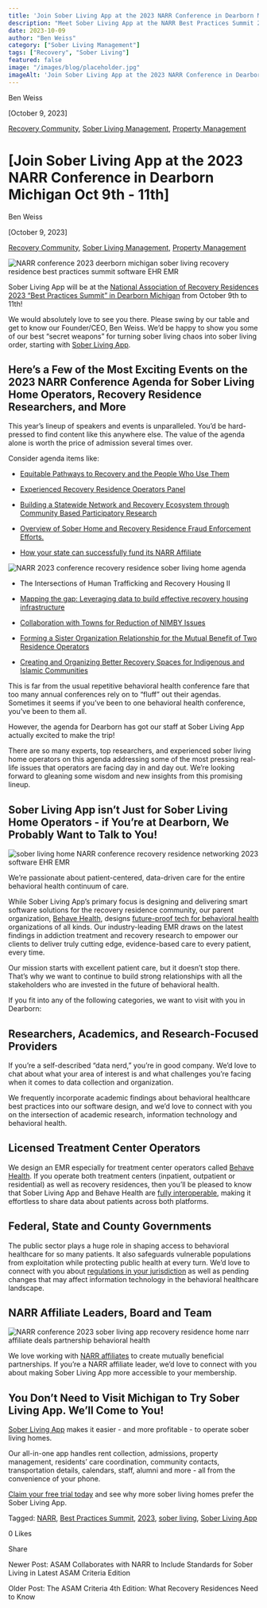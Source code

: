 ```yaml
---
title: 'Join Sober Living App at the 2023 NARR Conference in Dearborn Michigan Oct 9th - 11th'
description: "Meet Sober Living App at the NARR Best Practices Summit 2023 in Dearborn, MI (Oct 9-11). Event details & our participation info."
date: 2023-10-09
author: "Ben Weiss"
category: ["Sober Living Management"]
tags: ["Recovery", "Sober Living"]
featured: false
image: "/images/blog/placeholder.jpg"
imageAlt: 'Join Sober Living App at the 2023 NARR Conference in Dearborn Michigan Oct 9th - 11th'
---
```


Ben Weiss

[October 9, 2023]

[Recovery Community](/sober-living-app-blog/category/Recovery+Community), [Sober Living Management](/sober-living-app-blog/category/Sober+Living+Management), [Property Management](/sober-living-app-blog/category/Property+Management)

#  [Join Sober Living App at the 2023 NARR Conference in Dearborn Michigan Oct 9th - 11th]

Ben Weiss

[October 9, 2023]

[Recovery Community](/sober-living-app-blog/category/Recovery+Community), [Sober Living Management](/sober-living-app-blog/category/Sober+Living+Management), [Property Management](/sober-living-app-blog/category/Property+Management)

![NARR conference 2023 deerborn michigan sober living recovery residence best practices summit software EHR EMR](/images/blog/join-sober-living-app-at-the-2023-narr-conference-in-deerborn-michigan-oct-9th-11th/Screen_Shot_2023-10-05_at_8.45.40_PM.png)

Sober Living App will be at the [National Association of Recovery Residences 2023 “Best Practices Summit” in Dearborn Michigan](https://events.narronline.org/2023/3190580) from October 9th to 11th! 

We would absolutely love to see you there. Please swing by our table and get to know our Founder/CEO, Ben Weiss. We’d be happy to show you some of our best “secret weapons” for turning sober living chaos into sober living order, starting with [Sober Living App](/). 

## Here’s a Few of the Most Exciting Events on the 2023 NARR Conference Agenda for Sober Living Home Operators, Recovery Residence Researchers, and More

This year’s lineup of speakers and events is unparalleled. You’d be hard-pressed to find content like this anywhere else. The value of the agenda alone is worth the price of admission several times over. 

Consider agenda items like: 

  * [Equitable Pathways to Recovery and the People Who Use Them](https://events.narronline.org/2023/session/1769848/equitable-pathways-to-recovery-and-the-people-who-use-them)

  * [Experienced Recovery Residence Operators Panel](https://events.narronline.org/2023/session/1737538/experienced-recovery-residence-operators-panel)

  * [Building a Statewide Network and Recovery Ecosystem through Community Based Participatory Research](https://events.narronline.org/2023/session/1663235/building-a-statewide-network-and-recovery-ecosystem-through-community-based-participatory-research)

  * [Overview of Sober Home and Recovery Residence Fraud Enforcement Efforts.](https://events.narronline.org/2023/session/1663682/overview-of-sober-home-and-recovery-residence-fraud-enforcement-efforts.)

  * [How your state can successfully fund its NARR Affiliate](https://events.narronline.org/2023/session/1752392/how-your-state-can-successfully-fund-its-narr-affiliate)

![NARR 2023 conference recovery residence sober living home agenda](/images/blog/join-sober-living-app-at-the-2023-narr-conference-in-deerborn-michigan-oct-9th-11th/Screen_Shot_2023-10-05_at_8.52.35_PM.png)

  * The Intersections of Human Trafficking and Recovery Housing II

  * [Mapping the gap: Leveraging data to build effective recovery housing infrastructure](https://events.narronline.org/2023/session/1677747/mapping-the-gap-leveraging-data-to-build-effective-recovery-housing-infrastructure)

  * [Collaboration with Towns for Reduction of NIMBY Issues](https://events.narronline.org/2023/session/1617293/collaboration-with-towns-for-reduction-of-nimby-issues)

  * [Forming a Sister Organization Relationship for the Mutual Benefit of Two Residence Operators](https://events.narronline.org/2023/session/1769850/forming-a-sister-organization-relationship-for-the-mutual-benefit-of-two-residence-operators)

  * [Creating and Organizing Better Recovery Spaces for Indigenous and Islamic Communities](https://events.narronline.org/2023/session/1752391/creating-and-organizing-better-recovery-spaces-for-indigenous-and-islamic-communities)

This is far from the usual repetitive behavioral health conference fare that too many annual conferences rely on to “fluff” out their agendas. Sometimes it seems if you’ve been to one behavioral health conference, you’ve been to them all. 

However, the agenda for Dearborn has got our staff at Sober Living App actually excited to make the trip! 

There are so many experts, top researchers, and experienced sober living home operators on this agenda addressing some of the most pressing real-life issues that operators are facing day in and day out. We’re looking forward to gleaning some wisdom and new insights from this promising lineup. 

## Sober Living App isn’t Just for Sober Living Home Operators - if You’re at Dearborn, We Probably Want to Talk to You!

![sober living home NARR conference recovery residence networking 2023 software EHR EMR](/images/blog/join-sober-living-app-at-the-2023-narr-conference-in-deerborn-michigan-oct-9th-11th/Screen_Shot_2023-10-06_at_11.20.07_AM.png)

We’re passionate about patient-centered, data-driven care for the entire behavioral health continuum of care. 

While Sober Living App’s primary focus is designing and delivering smart software solutions for the recovery residence community, our parent organization, [Behave Health](https://behavehealth.com/), designs [future-proof tech for behavioral health](https://behavehealth.com/blog/2021/3/23/can-your-addiction-treatment-centers-ehr-handle-values-based-care) organizations of all kinds. Our industry-leading EMR draws on the latest findings in addiction treatment and recovery research to empower our clients to deliver truly cutting edge, evidence-based care to every patient, every time.

Our mission starts with excellent patient care, but it doesn’t stop there. That’s why we want to continue to build strong relationships with all the stakeholders who are invested in the future of behavioral health. 

If you fit into any of the following categories, we want to visit with you in Dearborn: 

## Researchers, Academics, and Research-Focused Providers

If you’re a self-described “data nerd,” you’re in good company. We’d love to chat about what your area of interest is and what challenges you’re facing when it comes to data collection and organization. 

We frequently incorporate academic findings about behavioral healthcare best practices into our software design, and we’d love to connect with you on the intersection of academic research, information technology and behavioral health. 

## Licensed Treatment Center Operators 

We design an EMR especially for treatment center operators called [Behave Health](https://behavehealth.com/). If you operate both treatment centers (inpatient, outpatient or residential) as well as recovery residences, then you’ll be pleased to know that Sober Living App and Behave Health are [fully interoperable](https://behavehealth.com/blog/2023/8/15/top-4-most-wanted-emr-features-for-addiction-treatment-in-2024), making it effortless to share data about patients across both platforms. 

## Federal, State and County Governments

The public sector plays a huge role in shaping access to behavioral healthcare for so many patients. It also safeguards vulnerable populations from exploitation while protecting public health at every turn. We’d love to connect with you about [regulations in your jurisdiction](../../../2021/8/3/understanding-national-regulations-on-sober-living-homes-in-the-united-states-part-1.html) as well as pending changes that may affect information technology in the behavioral healthcare landscape. 

## NARR Affiliate Leaders, Board and Team

![NARR conference 2023 sober living app recovery residence home narr affiliate deals partnership behavioral health](/images/blog/join-sober-living-app-at-the-2023-narr-conference-in-deerborn-michigan-oct-9th-11th/Screen_Shot_2023-10-05_at_8.45.27_PM.png)

We love working with [NARR affiliates](https://narronline.org/affiliate-directory/) to create mutually beneficial partnerships. If you’re a NARR affiliate leader, we’d love to connect with you about making Sober Living App more accessible to your membership.

## You Don’t Need to Visit Michigan to Try Sober Living App. We’ll Come to You!

[Sober Living App](/) makes it easier - and more profitable - to operate sober living homes. 

Our all-in-one app handles rent collection, admissions, property management, residents’ care coordination, community contacts, transportation details, calendars, staff, alumni and more - all from the convenience of your phone.  

[Claim your free trial today](https://behavehealth.com/get-started) and see why more sober living homes prefer the Sober Living App.

Tagged: [NARR](/sober-living-app-blog/tag/NARR), [Best Practices Summit](/sober-living-app-blog/tag/Best+Practices+Summit), [2023](/sober-living-app-blog/tag/2023), [sober living](/sober-living-app-blog/tag/sober+living), [Sober Living App](/sober-living-app-blog/tag/Sober+Living+App)

0 Likes

Share

Newer Post: ASAM Collaborates with NARR to Include Standards for Sober Living in Latest ASAM Criteria Edition 

Older Post: The ASAM Criteria 4th Edition: What Recovery Residences Need to Know